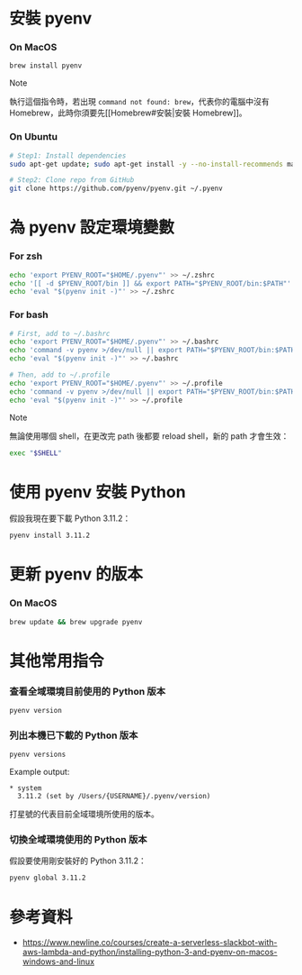 # 安裝 pyenv

### On MacOS

```bash
brew install pyenv
```

>[!Note]
>執行這個指令時，若出現 `command not found: brew`，代表你的電腦中沒有 Homebrew，此時你須要先[[Homebrew#安裝|安裝 Homebrew]]。

### On Ubuntu

```bash
# Step1: Install dependencies
sudo apt-get update; sudo apt-get install -y --no-install-recommends make build-essential libssl-dev zlib1g-dev libbz2-dev libreadline-dev libsqlite3-dev wget curl llvm libncurses5-dev xz-utils tk-dev libxml2-dev libxmlsec1-dev libffi-dev liblzma-dev

# Step2: Clone repo from GitHub
git clone https://github.com/pyenv/pyenv.git ~/.pyenv
```

# 為 pyenv 設定環境變數

### For zsh

```zsh
echo 'export PYENV_ROOT="$HOME/.pyenv"' >> ~/.zshrc
echo '[[ -d $PYENV_ROOT/bin ]] && export PATH="$PYENV_ROOT/bin:$PATH"' >> ~/.zshrc
echo 'eval "$(pyenv init -)"' >> ~/.zshrc
```

### For bash

```bash
# First, add to ~/.bashrc
echo 'export PYENV_ROOT="$HOME/.pyenv"' >> ~/.bashrc
echo 'command -v pyenv >/dev/null || export PATH="$PYENV_ROOT/bin:$PATH"' >> ~/.bashrc
echo 'eval "$(pyenv init -)"' >> ~/.bashrc

# Then, add to ~/.profile
echo 'export PYENV_ROOT="$HOME/.pyenv"' >> ~/.profile
echo 'command -v pyenv >/dev/null || export PATH="$PYENV_ROOT/bin:$PATH"' >> ~/.profile
echo 'eval "$(pyenv init -)"' >> ~/.profile
```

>[!Note]
>無論使用哪個 shell，在更改完 path 後都要 reload shell，新的 path 才會生效：
>
>```bash
>exec "$SHELL"
>```

# 使用 pyenv 安裝 Python

假設我現在要下載 Python 3.11.2：

```bash
pyenv install 3.11.2
```

# 更新 pyenv 的版本

### On MacOS

```bash
brew update && brew upgrade pyenv
```

# 其他常用指令

### 查看全域環境目前使用的 Python 版本

```bash
pyenv version
```

### 列出本機已下載的 Python 版本

```bash
pyenv versions
```

Example output:

```plaintext
* system
  3.11.2 (set by /Users/{USERNAME}/.pyenv/version)
```

打星號的代表目前全域環境所使用的版本。

### 切換全域環境使用的 Python 版本

假設要使用剛安裝好的 Python 3.11.2：

```bash
pyenv global 3.11.2
```

# 參考資料

- <https://www.newline.co/courses/create-a-serverless-slackbot-with-aws-lambda-and-python/installing-python-3-and-pyenv-on-macos-windows-and-linux>
